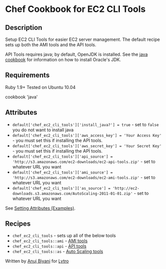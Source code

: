 # Chef Cookbook for EC2 CLI Tools

## Description
Setup EC2 CLI Tools for easier EC2 server management. The default recipe sets up both the AMI tools and the API tools.

API Tools requires java; by default, OpenJDK is installed. See the [java cookbook](https://github.com/opscode-cookbooks/java) for information on how to install Oracle's JDK.

## Requirements
Ruby 1.9+
Tested on Ubuntu 10.04

cookbook 'java'

## Attributes
* `default['chef_ec2_cli_tools']['install_java?'] = true` - set to `false` you do not want to install java
* `default['chef_ec2_cli_tools']['aws_access_key'] = 'Your Access Key'` - you must set this if installing the API tools.
* `default['chef_ec2_cli_tools']['aws_secret_key'] = 'Your Secret Key'` - you must set this if installing the API tools.
* `default['chef_ec2_cli_tools']['api_source'] = 'http://s3.amazonaws.com/ec2-downloads/ec2-api-tools.zip'` - set to whatever URL you want
* `default['chef_ec2_cli_tools']['ami_source'] = 'http://s3.amazonaws.com/ec2-downloads/ec2-ami-tools.zip'` - set to whatever URL you want
* `default['chef_ec2_cli_tools']['as_source'] = 'http://ec2-downloads.s3.amazonaws.com/AutoScaling-2011-01-01.zip'` - set to whatever URL you want

See [Setting Attributes (Examples)](http://wiki.opscode.com/pages/viewpage.action?pageId=8257848).

## Recipes
* `chef_ec2_cli_tools` - sets up all of the below tools
* `chef_ec2_cli_tools::ami` - [AMI tools](http://aws.amazon.com/developertools/368)
* `chef_ec2_cli_tools::api` - [API tools](http://aws.amazon.com/developertools/351)
* `chef_ec2_cli_tools::as` - [Auto Scaling tools](http://aws.amazon.com/developertools/2535)


Written by [Anuj Biyani](https://github.com/anujbiyani) for [Lytro](https://github.com/lytro)
